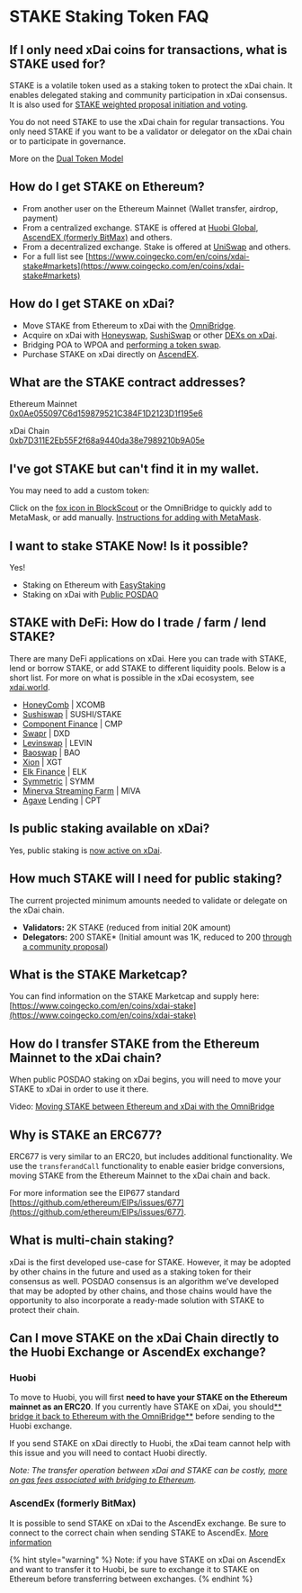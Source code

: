 # STAKE Staking Token FAQ

## If I only need xDai coins for transactions, what is STAKE used for?

STAKE is a volatile token used as a staking token to protect the xDai chain. It enables delegated staking and community participation in xDai consensus. It is also used for [STAKE weighted proposal initiation and voting](../../for-users/governance/stake-weighted-voting/).

You do not need STAKE to use the xDai chain for regular transactions. You only need STAKE if you want to be a validator or delegator on the xDai chain or to participate in governance.

More on the [Dual Token Model](../../for-stakers/stake-token/stake-reward-mechanics/dual-token-model.md)

## How do I get STAKE on Ethereum?

* From another user on the Ethereum Mainnet (Wallet transfer, airdrop, payment)
* From a centralized exchange. STAKE is offered at [Huobi Global](https://www.huobi.com/en-us/exchange/),  [AscendEX (formerly BitMax)](https://bitmax.io/#/trade/usdt/stake) and others.
* From a decentralized exchange. Stake is offered at [UniSwap](https://uniswap.exchange/swap/0x0ae055097c6d159879521c384f1d2123d1f195e6) and others.&#x20;
* For a full list see [https://www.coingecko.com/en/coins/xdai-stake#markets](https://www.coingecko.com/en/coins/xdai-stake#markets)

## How do I get STAKE on xDai?

* Move STAKE from Ethereum to xDai with the [OmniBridge](https://omni.xdaichain.com/bridge).
* Acquire on xDai with [Honeyswap](../project-spotlights/1hive/honeyswap.md), [SushiSwap](https://app.sushi.com/swap) or other [DEXs on xDai](../project-spotlights/#defi).
* Bridging POA to WPOA and [performing a token swap](https://www.poa.network/for-users/about-poa-token/poa-merger-and-stake-swap).
* Purchase STAKE on xDai directly on [AscendEX](https://ascendex.com/en/global-digital-asset-platform).

## What are the STAKE contract addresses?

Ethereum Mainnet\
[0x0Ae055097C6d159879521C384F1D2123D1f195e6](https://etherscan.io/token/0x0Ae055097C6d159879521C384F1D2123D1f195e6)

xDai Chain\
[0xb7D311E2Eb55F2f68a9440da38e7989210b9A05e](https://blockscout.com/xdai/mainnet/address/0xb7D311E2Eb55F2f68a9440da38e7989210b9A05e/transactions)

## I've got STAKE but can't find it in my wallet.

You may need to add a custom token:

Click on the [fox icon in BlockScout](https://blockscout.com/xdai/mainnet/tokens/0xb7D311E2Eb55F2f68a9440da38e7989210b9A05e/token-transfers) or the OmniBridge to quickly add to MetaMask, or add manually. [Instructions for adding with MetaMask](../../for-stakers/stake-token/get-stake/add-stake-to-metamask.md).

## I want to stake STAKE Now! Is it possible?

Yes!&#x20;

* Staking on Ethereum with [EasyStaking](https://easy-staking.xdaichain.com)&#x20;
* Staking on xDai with [Public POSDAO](../../for-stakers/staking-protocol/)

## STAKE with DeFi: How do I trade / farm / lend STAKE?

There are many DeFi applications on xDai. Here you can trade with STAKE, lend or borrow STAKE, or add STAKE to different liquidity pools. Below is a short list. For more on what is possible in the xDai ecosystem, see [xdai.world](https://www.xdai.world).

* [HoneyComb](https://1hive.io/#/farm)  | XCOMB
* [Sushiswap](https://app.sushi.com/farm)  | SUSHI/STAKE
* [Component Finance](https://xdai.component.finance/?tab=farmList\&token0=1\&token1=3)  |  CMP
* [Swapr](https://swapr.eth.link/#/pools) | DXD
* [Levinswap](https://farm.levinswap.org) | LEVIN
* [Baoswap](https://farms.baoswap.xyz) | BAO
* [Xion](https://xion.finance/farm) | XGT
* [Elk Finance](https://app.elk.finance) | ELK
* [Symmetric](https://xdai-pools.symmetric.exchange/#/explore)  | SYMM
* [Minerva Streaming Farm](https://farm.minerva.digital) | MIVA
* [Agave](https://agave.finance) Lending | CPT

## Is public staking available on xDai?

Yes, public staking is [now active on xDai](../news-and-information/project-updates/public-posdao-announcement.md).

## How much STAKE will I need for public staking?

The current projected minimum amounts needed to validate or delegate on the xDai chain.

* **Validators:** 2K STAKE (reduced from initial 20K amount)
* **Delegators:** 200 STAKE\* (Initial amount was 1K, reduced to 200 [through a community proposal](../../for-users/governance/stake-weighted-voting/))

## What is the STAKE Marketcap?

You can find information on the STAKE Marketcap and supply here: [https://www.coingecko.com/en/coins/xdai-stake](https://www.coingecko.com/en/coins/xdai-stake)

## How do I transfer STAKE from the Ethereum Mainnet to the xDai chain?

When public POSDAO staking on xDai begins, you will need to move your STAKE to xDai in order to use it there.

Video: [Moving STAKE between Ethereum and xDai with the OmniBridge](https://youtu.be/qbuBqur9lcE)

## Why is STAKE an ERC677?

ERC677 is very similar to an ERC20, but includes additional functionality. We use the `transferandCall` functionality to enable easier bridge conversions, moving STAKE from the Ethereum Mainnet to the xDai chain and back.

For more information see the EIP677 standard [https://github.com/ethereum/EIPs/issues/677](https://github.com/ethereum/EIPs/issues/677).

## What is multi-chain staking?

xDai is the first developed use-case for STAKE. However, it may be adopted by other chains in the future and used as a staking token for their consensus as well. POSDAO consensus is an algorithm we’ve developed that may be adopted by other chains, and those chains would have the opportunity to also incorporate a ready-made solution with STAKE to protect their chain.

## Can I move STAKE on the xDai Chain directly to the Huobi Exchange or AscendEx exchange?

### Huobi

To move to Huobi, you will first **need to have your STAKE on the Ethereum mainnet as an ERC20**. If you currently have STAKE on xDai, you should[** bridge it back to Ethereum with the OmniBridge**](https://omni.xdaichain.com/bridge?from=100\&to=1\&token=0xb7D311E2Eb55F2f68a9440da38e7989210b9A05e) before sending to the Huobi exchange.&#x20;

If you send STAKE on xDai directly to Huobi, the xDai team cannot help with this issue and you will need to contact Huobi directly.

_Note: The transfer operation between xDai and STAKE can be costly, _[_more on gas fees associated with bridging to Ethereum_](bridges-xdai-bridge-and-omnibridge.md#metamask-is-showing-very-high-fees-to-claim-a-transaction-on-ethereum-tokens-bridged-from-xdai-to-ethereum-is-this-estimate-accurate)_._

### AscendEx (formerly BitMax)

It is possible to send STAKE on xDai to the AscendEx exchange. Be sure to connect to the correct chain when sending STAKE to AscendEx. [More information](https://bitmax.io/en/help-center/articles/1500003245861)

{% hint style="warning" %}
Note: if you have STAKE on xDai on AscendEx and want to transfer it to Huobi, be sure to exchange it to STAKE on Ethereum before transferring between exchanges.
{% endhint %}
